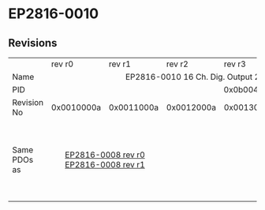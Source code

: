 # EP2816-0010

## Revisions
<table>
<tr>
<td></td>
<td>rev r0</td>
<td>rev r1</td>
<td>rev r2</td>
<td>rev r3</td>
<td>rev r4</td>
<td>rev r5</td>
<td>rev r6</td>
</tr>
<tr>
<td>Name</td>
<td colspan=7 align="center">EP2816-0010 16 Ch. Dig. Output 24V, 0,5A, Diagnostic, D-SUB9</td>
</tr>
<tr>
<td>PID</td>
<td colspan=7 align="center">0x0b004052</td>
</tr>
<tr>
<td>Revision No</td>
<td>0x0010000a</td>
<td>0x0011000a</td>
<td>0x0012000a</td>
<td>0x0013000a</td>
<td>0x0014000a</td>
<td>0x0015000a</td>
<td>0x0016000a</td>
</tr>
<tr>
<td>Same PDOs as</td>
<td colspan=2 align="center"><a href="EP2816-0008.md">EP2816-0008 rev r0</a><br/><a href="EP2816-0008.md">EP2816-0008 rev r1</a></td>
<td></td>
<td colspan=3 align="center"><a href="EP2816-0008.md">EP2816-0008 rev r3</a><br/><a href="EP2816-0008.md">EP2816-0008 rev r4</a><br/><a href="EP2816-0008.md">EP2816-0008 rev r5</a><br/><a href="EPP2816-0008.md">EPP2816-0008 rev r0</a><br/><a href="EPP2816-0008.md">EPP2816-0008 rev r1</a><br/><a href="EPP2816-0010.md">EPP2816-0010 rev r0</a><br/><a href="EPP2816-0010.md">EPP2816-0010 rev r1</a></td>
<td><a href="EP2816-0008.md">EP2816-0008 rev r6</a><br/><a href="EPP2816-0003.md">EPP2816-0003 rev r0</a><br/><a href="EPP2816-0008.md">EPP2816-0008 rev r2</a><br/><a href="EPP2816-0010.md">EPP2816-0010 rev r2</a></td>
</tr>
</table>
